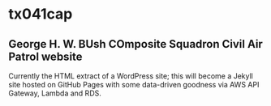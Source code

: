 # tx041cap
## George H. W. BUsh COmposite Squadron Civil Air Patrol website

Currently the HTML extract of a WordPress site; this will become a Jekyll site hosted on GitHub Pages with some data-driven goodness via AWS API Gateway, Lambda and RDS.

